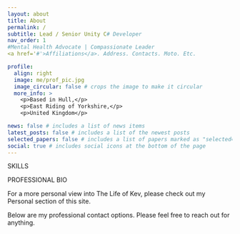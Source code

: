 ```yaml
---
layout: about
title: About
permalink: /
subtitle: Lead / Senior Unity C# Developer
nav_order: 1
#Mental Health Advocate | Compassionate Leader
<a href='#'>Affiliations</a>. Address. Contacts. Moto. Etc.

profile:
  align: right
  image: me/prof_pic.jpg
  image_circular: false # crops the image to make it circular
  more_info: >
    <p>Based in Hull,</p>
    <p>East Riding of Yorkshire,</p>
    <p>United Kingdom</p>

news: false # includes a list of news items
latest_posts: false # includes a list of the newest posts
selected_papers: false # includes a list of papers marked as "selected={true}"
social: true # includes social icons at the bottom of the page
---
```


SKILLS

PROFESSIONAL BIO

For a more personal view into The Life of Kev, please check out my Personal section of this site.

Below are my professional contact options. Please feel free to reach out for anything.
